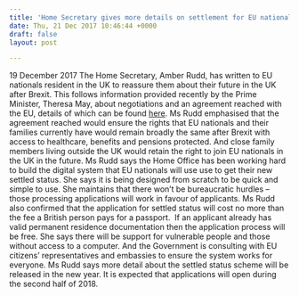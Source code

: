 ```yaml
---
title: 'Home Secretary gives more details on settlement for EU nationals'
date: Thu, 21 Dec 2017 10:46:44 +0000
draft: false
layout: post

---
```


19 December 2017 The Home Secretary, Amber Rudd, has written to EU nationals resident in the UK to reassure them about their future in the UK after Brexit. This follows information provided recently by the Prime Minister, Theresa May, about negotiations and an agreement reached with the EU, details of which can be found [here](https://gov.smartwebportal.co.uk/homeoffice/public/webform.asp?id=67&id2=627DF7). Ms Rudd emphasised that the agreement reached would ensure the rights that EU nationals and their families currently have would remain broadly the same after Brexit with access to healthcare, benefits and pensions protected. And close family members living outside the UK would retain the right to join EU nationals in the UK in the future. Ms Rudd says the Home Office has been working hard to build the digital system that EU nationals will use use to get their new settled status. She says it is being designed from scratch to be quick and simple to use. She maintains that there won’t be bureaucratic hurdles – those processing applications will work in favour of applicants. Ms Rudd also confirmed that the application for settled status will cost no more than the fee a British person pays for a passport.  If an applicant already has valid permanent residence documentation then the application process will be free. She says there will be support for vulnerable people and those without access to a computer. And the Government is consulting with EU citizens’ representatives and embassies to ensure the system works for everyone. Ms Rudd says more detail about the settled status scheme will be released in the new year. It is expected that applications will open during the second half of 2018.